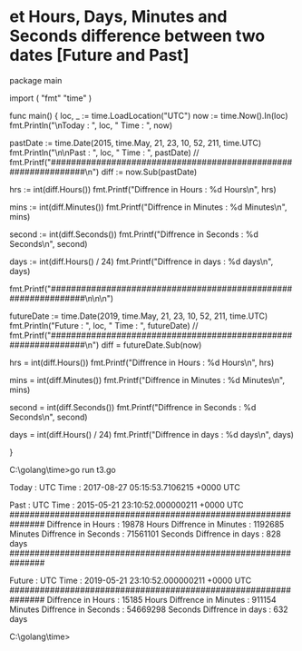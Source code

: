 # et Hours, Days, Minutes and Seconds difference between two dates \[Future and Past\]

package main

import (
         "fmt"
         "time"
)

func main() {
loc, \_ := time.LoadLocation("UTC")
now := time.Now().In(loc)
fmt.Println("\\nToday : ", loc, " Time : ", now)

pastDate := time.Date(2015, time.May, 21, 23, 10, 52, 211, time.UTC)
fmt.Println("\\n\\nPast  : ", loc, " Time : ", pastDate) //
fmt.Printf("###############################################################\\n")
diff := now.Sub(pastDate)

hrs := int(diff.Hours())
fmt.Printf("Diffrence in Hours : %d Hours\\n", hrs)

mins := int(diff.Minutes())
fmt.Printf("Diffrence in Minutes : %d Minutes\\n", mins)

second := int(diff.Seconds())
fmt.Printf("Diffrence in Seconds : %d Seconds\\n", second)

days := int(diff.Hours() / 24)
fmt.Printf("Diffrence in days : %d days\\n", days)

fmt.Printf("###############################################################\\n\\n\\n")

futureDate := time.Date(2019, time.May, 21, 23, 10, 52, 211, time.UTC)
fmt.Println("Future  : ", loc, " Time : ", futureDate) //
fmt.Printf("###############################################################\\n")
diff = futureDate.Sub(now)

hrs = int(diff.Hours())
fmt.Printf("Diffrence in Hours : %d Hours\\n", hrs)

mins = int(diff.Minutes())
fmt.Printf("Diffrence in Minutes : %d Minutes\\n", mins)

second = int(diff.Seconds())
fmt.Printf("Diffrence in Seconds : %d Seconds\\n", second)

days = int(diff.Hours() / 24)
fmt.Printf("Diffrence in days : %d days\\n", days)

}

C:\\golang\\time>go run t3.go

Today : UTC Time : 2017\-08\-27 05:15:53.7106215 +0000 UTC

Past : UTC Time : 2015\-05\-21 23:10:52.000000211 +0000 UTC
###############################################################
Diffrence in Hours : 19878 Hours
Diffrence in Minutes : 1192685 Minutes
Diffrence in Seconds : 71561101 Seconds
Diffrence in days : 828 days
###############################################################

Future : UTC Time : 2019\-05\-21 23:10:52.000000211 +0000 UTC
###############################################################
Diffrence in Hours : 15185 Hours
Diffrence in Minutes : 911154 Minutes
Diffrence in Seconds : 54669298 Seconds
Diffrence in days : 632 days

C:\\golang\\time>

